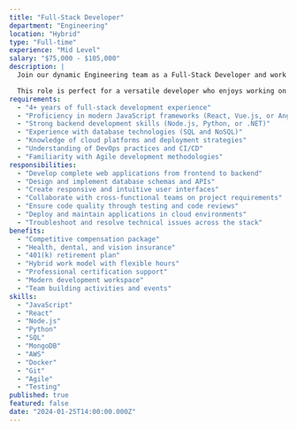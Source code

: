 ```yaml
---
title: "Full-Stack Developer"
department: "Engineering"
location: "Hybrid"
type: "Full-time"
experience: "Mid Level"
salary: "$75,000 - $105,000"
description: |
  Join our dynamic Engineering team as a Full-Stack Developer and work on end-to-end application development. You'll have the opportunity to work across the entire technology stack, from user interfaces to backend services, contributing to innovative solutions for our clients.

  This role is perfect for a versatile developer who enjoys working on diverse projects and wants to make a significant impact on our technology offerings.
requirements:
  - "4+ years of full-stack development experience"
  - "Proficiency in modern JavaScript frameworks (React, Vue.js, or Angular)"
  - "Strong backend development skills (Node.js, Python, or .NET)"
  - "Experience with database technologies (SQL and NoSQL)"
  - "Knowledge of cloud platforms and deployment strategies"
  - "Understanding of DevOps practices and CI/CD"
  - "Familiarity with Agile development methodologies"
responsibilities:
  - "Develop complete web applications from frontend to backend"
  - "Design and implement database schemas and APIs"
  - "Create responsive and intuitive user interfaces"
  - "Collaborate with cross-functional teams on project requirements"
  - "Ensure code quality through testing and code reviews"
  - "Deploy and maintain applications in cloud environments"
  - "Troubleshoot and resolve technical issues across the stack"
benefits:
  - "Competitive compensation package"
  - "Health, dental, and vision insurance"
  - "401(k) retirement plan"
  - "Hybrid work model with flexible hours"
  - "Professional certification support"
  - "Modern development workspace"
  - "Team building activities and events"
skills:
  - "JavaScript"
  - "React"
  - "Node.js"
  - "Python"
  - "SQL"
  - "MongoDB"
  - "AWS"
  - "Docker"
  - "Git"
  - "Agile"
  - "Testing"
published: true
featured: false
date: "2024-01-25T14:00:00.000Z"
---
```

